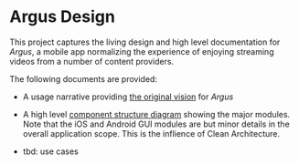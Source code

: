 # Argus Design

This project captures the living design and high level documentation for *Argus*, a mobile app normalizing the experience of enjoying streaming videos from a number of content providers.

The following documents are provided:

+ A usage narrative providing [the original vision](vision.org) for *Argus*

+ A high level [component structure diagram](structure.md) showing the major modules. Note that the iOS and Android GUI modules are but minor details in the overall application scope. This is the inflience of Clean Architecture.

+ tbd: use cases
